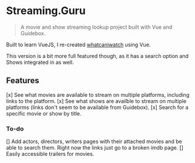 # Streaming.Guru

> A movie and show streaming lookup project built with Vue and Guidebox.

Built to learn VueJS, I re-created [whatcaniwatch](http://www.github.com/matthewsecrist/whatcaniwatch) using Vue.

This version is a bit more full featured though, as it has a search option and Shows integrated in as well.

## Features
[x] See what movies are available to stream on multiple platforms, including links to the platform.
[x] See what shows are availble to stream on multiple platforms (links don't seem to be available from Guidebox).
[x] Search for a specific movie or show by title.

### To-do
[] Add actors, directors, writers pages with their attached movies and be able to search them. Right now the links just go to a broken imdb page.
[] Easily accessible trailers for movies.
